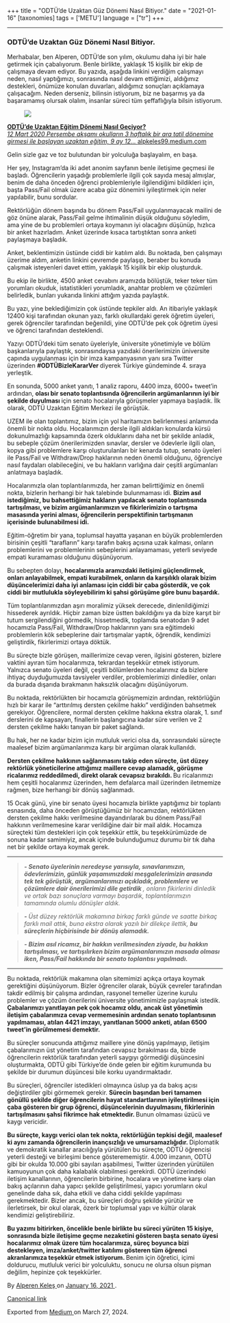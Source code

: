 +++
title = "ODTÜ’de Uzaktan Güz Dönemi Nasıl Bitiyor."
date = "2021-01-16"
[taxonomies]
tags = ['METU']
language = ["tr"]
+++

<article class="h-entry">
 <section class="e-content" data-field="body">
  <section class="section section--body section--first" name="0ad8">
   <div class="section-divider">
    <hr class="section-divider"/>
   </div>
   <div class="section-content">
    <div class="section-inner sectionLayout--insetColumn">
     <h3 class="graf graf--h3 graf--leading graf--title" id="092f" name="092f">
      ODTÜ’de Uzaktan Güz Dönemi Nasıl Bitiyor.
     </h3>
     <p class="graf graf--p graf-after--h3" id="6a3c" name="6a3c">
      Merhabalar, ben Alperen, ODTÜ’de son yılım, okulumu daha iyi bir hale getirmek için çabalıyorum. Benle birlikte, yaklaşık 15 kişilik bir ekip de çalışmaya devam ediyor. Bu yazıda, aşağıda linkini verdiğim çalışmayı neden, nasıl yaptığımızı, sonrasında nasıl devam ettiğimizi, aldığımız destekleri, önümüze konulan duvarları, aldığımız sonuçları açıklamaya çalışacağım. Neden derseniz, bilinsin istiyorum, biz ne başarmış ya da başaramamış olursak olalım, insanlar süreci tüm şeffaflığıyla bilsin istiyorum.
     </p>
     <figure class="graf graf--figure graf-after--p" id="47ed" name="47ed">
      <img class="graf-image" data-height="839" data-image-id="1*mhUQgq0hD9sT_TM_h6ll5g.jpeg" data-is-featured="true" data-width="1200" src="https://cdn-images-1.medium.com/max/800/1*mhUQgq0hD9sT_TM_h6ll5g.jpeg"/>
     </figure>
     <div class="graf graf--mixtapeEmbed graf-after--figure" id="6331" name="6331">
      <a class="markup--anchor markup--mixtapeEmbed-anchor" data-href="https://alpkeles99.medium.com/odt%C3%BCde-uzaktan-e%C4%9Fitim-d%C3%B6nemi-nas%C4%B1l-ge%C3%A7iyor-1dd5c809aaea" href="https://alpkeles99.medium.com/odt%C3%BCde-uzaktan-e%C4%9Fitim-d%C3%B6nemi-nas%C4%B1l-ge%C3%A7iyor-1dd5c809aaea" title="https://alpkeles99.medium.com/odt%C3%BCde-uzaktan-e%C4%9Fitim-d%C3%B6nemi-nas%C4%B1l-ge%C3%A7iyor-1dd5c809aaea">
       <strong class="markup--strong markup--mixtapeEmbed-strong">
        ODTÜ’de Uzaktan Eğitim Dönemi Nasıl Geçiyor?
       </strong>
       <br/>
       <em class="markup--em markup--mixtapeEmbed-em">
        12 Mart 2020 Perşembe akşamı okulların 3 haftalık bir ara tatil dönemine girmesi ile başlayan uzaktan eğitim, 9 ay 12…
       </em>
       alpkeles99.medium.com
      </a>
      <a class="js-mixtapeImage mixtapeImage u-ignoreBlock" data-media-id="6271d5b082115aa17cdad65184d2e69d" data-thumbnail-img-id="1*sx_UsvU2-z8xwhRbmw2W5Q.png" href="https://alpkeles99.medium.com/odt%C3%BCde-uzaktan-e%C4%9Fitim-d%C3%B6nemi-nas%C4%B1l-ge%C3%A7iyor-1dd5c809aaea" style="background-image: url(https://cdn-images-1.medium.com/fit/c/160/160/1*sx_UsvU2-z8xwhRbmw2W5Q.png);">
      </a>
     </div>
     <p class="graf graf--p graf-after--mixtapeEmbed" id="b309" name="b309">
      Gelin sizle gaz ve toz bulutundan bir yolculuğa başlayalım, en başa.
     </p>
     <p class="graf graf--p graf-after--p" id="4dff" name="4dff">
      Her şey, Instagram’da iki adet anonim sayfanın benle iletişime geçmesi ile başladı. Öğrencilerin yaşadığı problemlerle ilgili çok sayıda mesaj almışlar, benim de daha önceden öğrenci problemleriyle ilgilendiğimi bildikleri için, başta Pass/Fail olmak üzere acaba güz dönemini iyileştirmek için neler yapılabilir, bunu sordular.
     </p>
     <p class="graf graf--p graf-after--p" id="c122" name="c122">
      Rektörlüğün dönem başında bu dönem Pass/Fail uygulanmayacak mailini de göz önüne alarak, Pass/Fail gelme ihtimalinin düşük olduğunu söyledim, ama yine de bu problemleri ortaya koymanın iyi olacağını düşünüp, hızlıca bir anket hazırladım. Anket üzerinde kısaca tartıştıktan sonra anketi paylaşmaya başladık.
     </p>
     <p class="graf graf--p graf-after--p" id="d8e2" name="d8e2">
      Anket, beklentimizin üstünde ciddi bir katılım aldı. Bu noktada, ben çalışmayı üzerime aldım, anketin linkini çevremde paylaşıp, beraber bu konuda çalışmak isteyenleri davet ettim, yaklaşık 15 kişilik bir ekip oluşturduk.
     </p>
     <p class="graf graf--p graf-after--p" id="4d0f" name="4d0f">
      Bu ekip ile birlikte, 4500 anket cevabını aramızda bölüştük, teker teker tüm yorumları okuduk, istatistikleri yorumladık, anahtar problem ve çözümleri belirledik, bunları yukarıda linkini attığım yazıda paylaştık.
     </p>
     <p class="graf graf--p graf-after--p" id="71db" name="71db">
      Bu yazı, yine beklediğimizin çok üstünde tepkiler aldı. An itibariyle yaklaşık 12400 kişi tarafından okunan yazı, farklı okullardaki gerek öğretim üyeleri, gerek öğrenciler tarafından beğenildi, yine ODTÜ’de pek çok öğretim üyesi ve öğrenci tarafından desteklendi.
     </p>
     <p class="graf graf--p graf-after--p" id="edd0" name="edd0">
      Yazıyı ODTÜ’deki tüm senato üyeleriyle, üniversite yönetimiyle ve bölüm başkanlarıyla paylaştık, sonrasındaysa yazıdaki önerilerimizin üniversite çapında uygulanması için bir imza kampanyasının yanı sıra Twitter üzerinden
      <strong class="markup--strong markup--p-strong">
       #ODTÜBizleKararVer
      </strong>
      diyerek Türkiye gündeminde 4. sıraya yerleştik.
     </p>
     <p class="graf graf--p graf-after--p" id="8734" name="8734">
      En sonunda, 5000 anket yanıtı, 1 analiz raporu, 4400 imza, 6000+ tweet’in ardından,
      <strong class="markup--strong markup--p-strong">
       olası bir senato toplantısında öğrencilerin argümanlarının iyi bir şekilde duyulması
      </strong>
      için senato hocalarıyla görüşmeler yapmaya başladık. İlk olarak, ODTÜ Uzaktan Eğitim Merkezi ile görüştük.
     </p>
     <p class="graf graf--p graf-after--p" id="efe8" name="efe8">
      UZEM ile olan toplantımız, bizim için yol haritamızın belirlenmesi anlamında önemli bir nokta oldu. Hocalarımızın dersle ilgili aldıkları konularda kürsü dokunulmazlığı kapsamında özerk olduklarını daha net bir şekilde anladık, bu sebeple çözüm önerilerimizden sınavlar, dersler ve ödevlerle ilgili olan, kopya gibi problemlere karşı oluşturulanları bir kenarda tutup, senato üyeleri ile Pass/Fail ve Withdraw/Drop haklarının neden önemli olduğunu, öğrenciye nasıl faydaları olabileceğini, ve bu hakların varlığına dair çeşitli argümanları anlatmaya başladık.
     </p>
     <p class="graf graf--p graf-after--p" id="8180" name="8180">
      Hocalarımızla olan toplantılarımızda, her zaman belirttiğimiz en önemli nokta, bizlerin herhangi bir hak talebinde bulunmaması idi.
      <strong class="markup--strong markup--p-strong">
       Bizim asıl istediğimiz, bu bahsettiğimiz hakların yapılacak senato toplantısında tartışılması, ve bizim argümanlarımızın ve fikirlerimizin o tartışma masasında yerini alması, öğrencilerin perspektifinin tartışmanın içerisinde bulunabilmesi idi.
      </strong>
     </p>
     <p class="graf graf--p graf-after--p" id="ba46" name="ba46">
      Eğitim-öğretim bir yana, toplumsal hayatta yaşanan en büyük problemlerden birisinin çeşitli “tarafların” karşı tarafın bakış açısına uzak kalması, onların problemlerini ve problemlerinin sebeplerini anlayamaması, yeterli seviyede empati kuramaması olduğunu düşünüyorum.
     </p>
     <p class="graf graf--p graf-after--p" id="a6cb" name="a6cb">
      Bu sebepten dolayı,
      <strong class="markup--strong markup--p-strong">
       hocalarımızla aramızdaki iletişimi güçlendirmek, onları anlayabilmek, empati kurabilmek, onların da karşılıklı olarak bizim düşüncelerimizi daha iyi anlaması için ciddi bir çaba gösterdik, ve çok ciddi bir mutlulukla söyleyebilirim ki şahsi görüşüme göre bunu başardık.
      </strong>
     </p>
     <p class="graf graf--p graf-after--p" id="5969" name="5969">
      Tüm toplantılarımızdan aşırı moralimiz yüksek derecede, dinlenildiğimizi hissederek ayrıldık. Hiçbir zaman bize üstten bakıldığını ya da bize karşıt bir tutum sergilendiğini görmedik, hissetmedik, toplamda senatodan 9 adet hocamızla Pass/Fail, Withdraw/Drop haklarının yanı sıra eğitimdeki problemlerin kök sebeplerine dair tartışmalar yaptık, öğrendik, kendimizi geliştirdik, fikirlerimizi ortaya döktük.
     </p>
     <p class="graf graf--p graf-after--p" id="feec" name="feec">
      Bu süreçte bizle görüşen, maillerimize cevap veren, ilgisini gösteren, bizlere vaktini ayıran tüm hocalarımıza, tekrardan teşekkür etmek istiyorum. Yalnızca senato üyeleri değil, çeşitli bölümlerden hocalarımız da bizlere ihtiyaç duyduğumuzda tavsiyeler verdiler, problemlerimizi dinlediler, onları da burada dışarıda bırakmanın haksızlık olacağını düşünüyorum.
     </p>
     <p class="graf graf--p graf-after--p" id="20b3" name="20b3">
      Bu noktada, rektörlükten bir hocamızla görüşmemizin ardından, rektörlüğün hızlı bir karar ile “arttırılmış dersten çekilme hakkı” verdiğinden bahsetmek gerekiyor. Öğrencilere, normal dersten çekilme hakkına ekstra olarak, 1. sınıf derslerini de kapsayan, finallerin başlangıcına kadar süre verilen ve 2 dersten çekilme hakkı tanıyan bir paket sağlandı.
     </p>
     <p class="graf graf--p graf-after--p" id="3058" name="3058">
      Bu hak, her ne kadar bizim için mutluluk verici olsa da, sonrasındaki süreçte maalesef bizim argümanlarımıza karşı bir argüman olarak kullanıldı.
     </p>
     <p class="graf graf--p graf-after--p" id="9273" name="9273">
      <strong class="markup--strong markup--p-strong">
       Dersten çekilme hakkının sağlanmasını takip eden süreçte, üst düzey rektörlük yöneticilerine attığımız maillere cevap alamadık, görüşme ricalarımız reddedilmedi, direkt olarak cevapsız bırakıldı.
      </strong>
      Bu ricalarımızı hem çeşitli hocalarımız üzerinden, hem defalarca mail üzerinden iletmemize rağmen, bize herhangi bir dönüş sağlanmadı.
     </p>
     <p class="graf graf--p graf-after--p graf--trailing" id="a688" name="a688">
      15 Ocak günü, yine bir senato üyesi hocamızla birlikte yaptığımız bir toplantı esnasında, daha önceden görüştüğümüz bir hocamızdan, rektörlükten dersten çekilme hakkı verilmesine dayandırılarak bu dönem Pass/Fail hakkının verilmemesine karar verildiğine dair bir mail aldık. Hocamıza süreçteki tüm destekleri için çok teşekkür ettik, bu teşekkürümüzde de sonuna kadar samimiyiz, ancak içinde bulunduğumuz durumu bir tık daha net bir şekilde ortaya koymak gerek.
     </p>
    </div>
   </div>
  </section>
  <section class="section section--body" name="eee4">
   <div class="section-divider">
    <hr class="section-divider"/>
   </div>
   <div class="section-content">
    <div class="section-inner sectionLayout--insetColumn">
     <blockquote class="graf graf--blockquote graf--leading" id="ee86" name="ee86">
      <strong class="markup--strong markup--blockquote-strong">
       <em class="markup--em markup--blockquote-em">
        - Senato üyelerinin neredeyse yarısıyla, sınavlarımızın, ödevlerimizin, günlük yaşamımızdaki meşgalelerimizin arasında tek tek görüştük, argümanlarımızı açıkladık, problemlere ve çözümlere dair önerilerimizi dile getirdik
       </em>
      </strong>
      <em class="markup--em markup--blockquote-em">
       , onların fikirlerini dinledik ve ortak bazı sonuçlara varmayı başardık, toplantılarımızın tamamında olumlu dönüşler aldık.
      </em>
     </blockquote>
     <blockquote class="graf graf--blockquote graf-after--blockquote" id="092a" name="092a">
      <strong class="markup--strong markup--blockquote-strong">
       <em class="markup--em markup--blockquote-em">
        -
       </em>
      </strong>
      <em class="markup--em markup--blockquote-em">
       Üst düzey rektörlük makamına birkaç farklı günde ve saatte birkaç farklı mail attık, buna ekstra olarak yazılı bir dilekçe ilettik,
      </em>
      <strong class="markup--strong markup--blockquote-strong">
       <em class="markup--em markup--blockquote-em">
        bu süreçlerin hiçbirisinde bir dönüş alamadık.
       </em>
      </strong>
     </blockquote>
     <blockquote class="graf graf--blockquote graf-after--blockquote graf--trailing" id="7bbc" name="7bbc">
      <strong class="markup--strong markup--blockquote-strong">
       <em class="markup--em markup--blockquote-em">
        - Bizim asıl ricamız, bir hakkın verilmesinden ziyade, bu hakkın tartışılması, ve tartışılırken bizim argümanlarımızın masada olması iken, Pass/Fail hakkında bir senato toplantısı yapılmadı.
       </em>
      </strong>
     </blockquote>
    </div>
   </div>
  </section>
  <section class="section section--body section--last" name="7e99">
   <div class="section-divider">
    <hr class="section-divider"/>
   </div>
   <div class="section-content">
    <div class="section-inner sectionLayout--insetColumn">
     <p class="graf graf--p graf--leading" id="0bfb" name="0bfb">
      Bu noktada, rektörlük makamına olan sitemimizi açıkça ortaya koymak gerektiğini düşünüyorum. Bizler öğrenciler olarak, büyük çevreler tarafından takdir edilmiş bir çalışma ardından, rasyonel temeller üzerine kurulu problemler ve çözüm önerilerini üniversite yönetimimizle paylaşmak istedik.
      <strong class="markup--strong markup--p-strong">
       Çabalarımızı yanıtlayan pek çok hocamız oldu, ancak üst yönetimin iletişim çabalarımıza cevap vermemesinin ardından senato toplantısının yapılmaması, atılan 4421 imzayı, yanıtlanan 5000 anketi, atılan 6500 tweet’in görülmemesi demektir.
      </strong>
     </p>
     <p class="graf graf--p graf-after--p" id="7038" name="7038">
      Bu süreçler sonucunda attığımız maillere yine dönüş yapılmayıp, iletişim çabalarımızın üst yönetim tarafından cevapsız bırakılması da, bizde öğrencilerin rektörlük tarafından yeterli saygıyı görmediği düşüncesini oluşturmakta, ODTÜ gibi Türkiye’de önde gelen bir eğitim kurumunda bu şekilde bir durumun düşüncesi bile korku uyandırmaktadır.
     </p>
     <p class="graf graf--p graf-after--p" id="9c10" name="9c10">
      Bu süreçleri, öğrenciler istedikleri olmayınca üslup ya da bakış açısı değiştirdiler gibi görmemek gerekir.
      <strong class="markup--strong markup--p-strong">
       Sürecin başından beri tamamen gönüllü şekilde diğer öğrencilerin hayat standartlarının iyileştirilmesi için çaba gösteren bir grup öğrenci, düşüncelerinin duyulmasını, fikirlerinin tartışılmasını şahsi fikrimce hak etmektedir.
      </strong>
      Bunun olmaması üzücü ve kaygı vericidir.
     </p>
     <p class="graf graf--p graf-after--p" id="7b8f" name="7b8f">
      <strong class="markup--strong markup--p-strong">
       Bu süreçte, kaygı verici olan tek nokta, rektörlüğün tepkisi değil, maalesef ki aynı zamanda öğrencilerin inançsızlığı ve umursamazlığıdır.
      </strong>
      Diplomatik ve demokratik kanallar aracılığıyla yürütülen bu süreçte, ODTÜ öğrencisi yeterli desteği ve birleşimi bence gösterememiştir. 4.000 imzanın, ODTÜ gibi bir okulda 10.000 gibi sayıları aşabilmesi, Twitter üzerinden yürütülen kamuoyunun çok daha kalabalık olabilmesi gerekirdi. ODTÜ üzerindeki iletişim kanallarının, öğrencilerin birbirine, hocalara ve yönetime karşı olan bakış açılarının daha yapıcı şekilde geliştirilmesi, yapıcı yorumların okul genelinde daha sık, daha etkili ve daha ciddi şekilde yapılması gerekmektedir. Bizler ancak, bu süreçleri doğru şekilde yürütür ve ilerletirsek, bir okul olarak, özerk bir toplumsal yapı ve kültür olarak kendimizi geliştirebiliriz.
     </p>
     <p class="graf graf--p graf-after--p graf--trailing" id="e99f" name="e99f">
      <strong class="markup--strong markup--p-strong">
       Bu yazımı bitirirken, öncelikle benle birlikte bu süreci yürüten 15 kişiye, sonrasında bizle iletişime geçme nezaketini gösteren başta senato üyesi hocalarımız olmak üzere tüm hocalarımıza, süreç boyunca bizi destekleyen, imza/anket/twitter katılımı gösteren tüm öğrenci akranlarımıza teşekkür etmek istiyorum.
      </strong>
      Benim için öğretici, içimi doldurucu, mutluluk verici bir yolculuktu, sonucu ne olursa olsun pişman değilim, hepinize çok teşekkürler.
     </p>
    </div>
   </div>
  </section>
 </section>
 <footer>
  <p>
   By
   <a class="p-author h-card" href="https://medium.com/@alpkeles99">
    Alperen Keleş
   </a>
   on
   <a href="https://medium.com/p/384f93078eff">
    <time class="dt-published" datetime="2021-01-16T09:50:59.321Z">
     January 16, 2021
    </time>
   </a>
   .
  </p>
  <p>
   <a class="p-canonical" href="https://medium.com/@alpkeles99/odt%C3%BCde-uzaktan-g%C3%BCz-d%C3%B6nemi-nas%C4%B1l-bitiyor-384f93078eff">
    Canonical link
   </a>
  </p>
  <p>
   Exported from
   <a href="https://medium.com">
    Medium
   </a>
   on March 27, 2024.
  </p>
 </footer>
</article>
